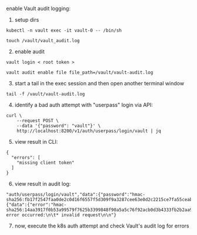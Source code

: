 enable Vault audit logging:

1. setup dirs

```
kubectl -n vault exec -it vault-0 -- /bin/sh

touch /vault/vault_audit.log
```

2. enable audit

```
vault login < root token >

vault audit enable file file_path=/vault/vault-audit.log
```

3. start a tail in the exec session and then open another terminal window

`tail -f /vault/vault-audit.log`

4. identify a bad auth attempt with "userpass" login via API:

```
curl \
    --request POST \
    --data '{"password": "vault"}' \
    http://localhost:8200/v1/auth/userpass/login/vault | jq
```

5. view result in CLI:

```
{
  "errors": [
    "missing client token"
  ]
}
```

6. view result in audit log:

```
"auth/userpass/login/vault","data":{"password":"hmac-sha256:fb17f2547faa0de2c0d16f6557f5d309f9a3287cee63e0d2c2215ce7fa55ceab"},"remote_address":"127.0.0.1"},"response":{"data":{"error":"hmac-sha256:14aa3917f0b53a99579f7625b3399848f90a5a5c76f92acb0d3b4333fb2b2aa9"}},"error":"1 error occurred:\n\t* invalid request\n\n"}
```
7. now, execute the k8s auth attempt and check Vault's audit log for errors
